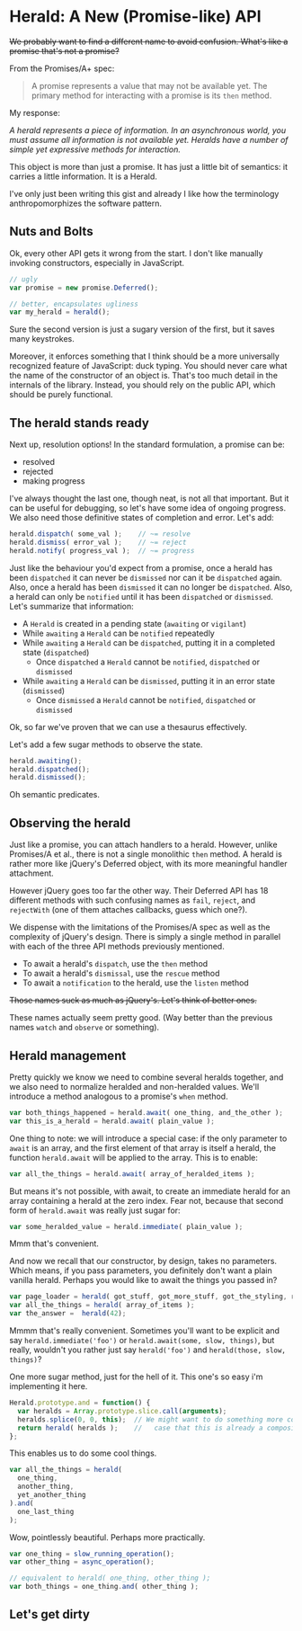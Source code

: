 Herald: A New (Promise-like) API
================================

<del>We probably want to find a different name to avoid confusion.  What's like a promise that's not a promise?</del>

From the Promises/A+ spec:
>  A promise represents a value that may not be available yet. The primary method for interacting with a promise is its `then` method.

My response:

_A herald represents a piece of information.  In an asynchronous world, you must assume all information is not available yet.  Heralds have a number of simple yet expressive methods for interaction._

This object is more than just a promise.  It has just a little bit of semantics:  it carries a little information.  It is a Herald.

I've only just been writing this gist and already I like how the terminology anthropomorphizes the software pattern. 

Nuts and Bolts
--------------

Ok, every other API gets it wrong from the start.  I don't like manually invoking constructors, especially in JavaScript.

```js
// ugly
var promise = new promise.Deferred();

// better, encapsulates ugliness
var my_herald = herald();
```

Sure the second version is just a sugary version of the first, but it saves many keystrokes.

Moreover, it enforces something that I think should be a more universally recognized feature of JavaScript: duck typing.  You should never care what the name of the constructor of an object is.  That's too much detail in the internals of the library.  Instead, you should rely on the public API, which should be purely functional.


The herald stands ready
-----------------------

Next up, resolution options!  In the standard formulation, a promise can be:

 * resolved
 * rejected
 * making progress

I've always thought the last one, though neat, is not all that important.  But it can be useful for debugging, so let's have some idea of ongoing progress.  We also need those definitive states of completion and error.  Let's add:

```js
herald.dispatch( some_val );    // ~= resolve
herald.dismiss( error_val );    // ~= reject
herald.notify( progress_val );  // ~= progress
```

Just like the behaviour you'd expect from a promise, once a herald has been `dispatched` it can never be `dismissed` nor can it be `dispatched` again.  Also, once a herald has been `dismissed` it can no longer be `dispatched`.  Also, a herald can only be `notified` until it has been `dispatched` or `dismissed`.  Let's summarize that information:

 * A `Herald` is created in a pending state (`awaiting` or `vigilant`)
 * While `awaiting` a `Herald` can be `notified` repeatedly
 * While `awaiting` a `Herald` can be `dispatched`, putting it in a completed state (`dispatched`)
   * Once `dispatched` a `Herald` cannot be `notified`, `dispatched` or `dismissed`
 * While `awaiting` a `Herald` can be `dismissed`, putting it in an error state (`dismissed`)
   * Once `dismissed` a `Herald` cannot be `notified`, `dispatched` or `dismissed`

Ok, so far we've proven that we can use a thesaurus effectively.

Let's add a few sugar methods to observe the state.

```js
herald.awaiting();
herald.dispatched();
herald.dismissed();
```

Oh semantic predicates.

Observing the herald
--------------------

Just like a promise, you can attach handlers to a herald.  However, unlike Promises/A et al., there is not a single monolithic `then` method.  A herald is rather more like jQuery's Deferred object, with its more meaningful handler attachment.

However jQuery goes too far the other way.  Their Deferred API has 18 different methods with such confusing names as `fail`, `reject`, and `rejectWith` (one of them attaches callbacks, guess which one?).

We dispense with the limitations of the Promises/A spec as well as the complexity of jQuery's design.  There is simply a single method in parallel with each of the three API methods previously mentioned.

 * To await a herald's `dispatch`, use the `then` method
 * To await a herald's `dismissal`, use the `rescue` method
 * To await a `notification` to the herald, use the `listen` method

<del>Those names suck as much as jQuery's.  Let's think of better ones.</del>

These names actually seem pretty good.  (Way better than the previous names `watch` and `observe` or something).

Herald management
-----------------

Pretty quickly we know we need to combine several heralds together, and we also need to normalize heralded and non-heralded values.  We'll introduce a method analogous to a promise's `when` method.

```js
var both_things_happened = herald.await( one_thing, and_the_other );
var this_is_a_herald = herald.await( plain_value );
```

One thing to note: we will introduce a special case: if the only parameter to `await` is an array, and the first element of that array is itself a herald, the function `herald.await` will be applied to the array.  This is to enable:

```js
var all_the_things = herald.await( array_of_heralded_items );
```

But means it's not possible, with await, to create an immediate herald for an array containing a herald at the zero index.  Fear not, because that second form of `herald.await` was really just sugar for:

```js
var some_heralded_value = herald.immediate( plain_value );
```
Mmm that's convenient.

And now we recall that our constructor, by design, takes no parameters.  Which means, if you pass parameters, you definitely don't want a plain vanilla herald.  Perhaps you would like to await the things you passed in?

```js
var page_loader = herald( got_stuff, got_more_stuff, got_the_styling, rendered );
var all_the_things = herald( array_of_items );
var the_answer =  herald(42);
```

Mmmm that's really convenient.  Sometimes you'll want to be explicit and say `herald.immediate('foo')` or `herald.await(some, slow, things)`, but really, wouldn't you rather just say `herald('foo')` and `herald(those, slow, things)`?

One more sugar method, just for the hell of it.  This one's so easy i'm implementing it here.

```js
Herald.prototype.and = function() {
  var heralds = Array.prototype.slice.call(arguments);
  heralds.splice(0, 0, this);  // We might want to do something more complex in the
  return herald( heralds );    //   case that this is already a composite herald...
};
```

This enables us to do some cool things.

```js
var all_the_things = herald(
  one_thing,
  another_thing,
  yet_another_thing
).and(
  one_last_thing
);
```

Wow, pointlessly beautiful.  Perhaps more practically.

```js
var one_thing = slow_running_operation();
var other_thing = async_operation();

// equivalent to herald( one_thing, other_thing );
var both_things = one_thing.and( other_thing );
```

Let's get dirty
---------------
